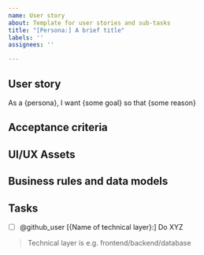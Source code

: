```yaml
---
name: User story
about: Template for user stories and sub-tasks
title: "[Persona:] A brief title"
labels: ''
assignees: ''

---
```


## User story
As a {persona}, I want {some goal} so that {some reason} 

## Acceptance criteria

## UI/UX Assets

## Business rules and data models

## Tasks

- [ ] @github_user [{Name of technical layer}:] Do XYZ

> Technical layer is e.g. frontend/backend/database
